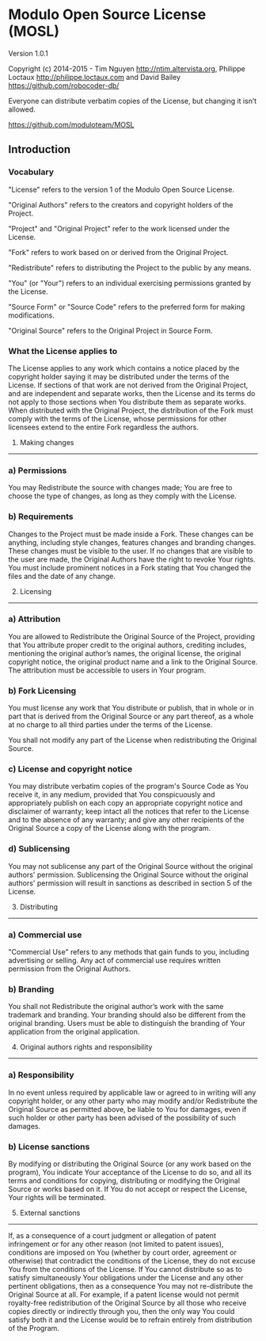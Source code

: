 Modulo Open Source License (MOSL)
=================================
Version 1.0.1

Copyright (c) 2014-2015 - Tim Nguyen <http://ntim.altervista.org>, Philippe
Loctaux <http://philippe.loctaux.com> and David Bailey
<https://github.com/robocoder-db/>

Everyone can distribute verbatim copies of the License, but changing it isn’t
allowed.

<https://github.com/moduloteam/MOSL>


Introduction
------------

### Vocabulary

"License" refers to the version 1 of the Modulo Open Source License.

"Original Authors" refers to the creators and copyright holders of the
Project.

"Project" and "Original Project" refer to the work licensed under the
License.

"Fork" refers to work based on or derived from the Original Project.

"Redistribute" refers to distributing the Project to the public by any means.

"You" (or "Your") refers to an individual exercising permissions granted by
the License.

"Source Form" or "Source Code" refers to the preferred form for making
modifications.

"Original Source" refers to the Original Project in Source Form.

### What the License applies to

The License applies to any work which contains a notice placed by the
copyright holder saying it may be distributed under the terms of the License.
If sections of that work are not derived from the Original Project, and are
independent and separate works, then the License and its terms do not apply
to those sections when You distribute them as separate works. When
distributed with the Original Project, the distribution of the Fork must
comply with the terms of the License, whose permissions for other licensees
extend to the entire Fork regardless the authors.


1. Making changes
-----------------

### a) Permissions

You may Redistribute the source with changes made; You are free to choose the
type of changes, as long as they comply with the License.

### b) Requirements

Changes to the Project must be made inside a Fork. These changes can be
anything, including style changes, features changes and branding changes.
These changes must be visible to the user. If no changes that are visible to
the user are made, the Original Authors have the right to revoke Your rights.
You must include prominent notices in a Fork stating that You changed the
files and the date of any change.


2. Licensing
------------

### a) Attribution

You are allowed to Redistribute the Original Source of the Project, providing
that You attribute proper credit to the original authors, crediting includes,
mentioning the original author’s names, the original license, the original
copyright notice, the original product name and a link to the Original
Source. The attribution must be accessible to users in Your program.

### b) Fork Licensing

You must license any work that You distribute or publish, that in whole or in
part that is derived from the Original Source or any part thereof, as a whole
at no charge to all third parties under the terms of the License.

You shall not modify any part of the License when redistributing the Original
Source.

### c) License and copyright notice

You may distribute verbatim copies of the program's Source Code as You
receive it, in any medium, provided that You conspicuously and appropriately
publish on each copy an appropriate copyright notice and disclaimer of
warranty; keep intact all the notices that refer to the License and to the
absence of any warranty; and give any other recipients of the Original Source
a copy of the License along with the program.

### d) Sublicensing

You may not sublicense any part of the Original Source without the original
authors' permission. Sublicensing the Original Source without the original
authors' permission will result in sanctions as described in section 5 of the
License.


3. Distributing
---------------

### a) Commercial use

"Commercial Use" refers to any methods that gain funds to you, including
advertising or selling. Any act of commercial use requires written permission
from the Original Authors.

### b) Branding

You shall not Redistribute the original author’s work with the same trademark
and branding. Your branding should also be different from the original
branding. Users must be able to distinguish the branding of Your application
from the original application.


4. Original authors rights and responsibility
---------------------------------------------

### a) Responsibility

In no event unless required by applicable law or agreed to in writing will
any copyright holder, or any other party who may modify and/or Redistribute
the Original Source as permitted above, be liable to You for damages, even if
such holder or other party has been advised of the possibility of such
damages.

### b) License sanctions

By modifying or distributing the Original Source (or any work based on the
program), You indicate Your acceptance of the License to do so, and all its
terms and conditions for copying, distributing or modifying the Original
Source or works based on it. If You do not accept or respect the License,
Your rights will be terminated.


5. External sanctions
---------------------

If, as a consequence of a court judgment or allegation of patent infringement
or for any other reason (not limited to patent issues), conditions are
imposed on You (whether by court order, agreement or otherwise) that
contradict the conditions of the License, they do not excuse You from the
conditions of the License.  If You cannot distribute so as to satisfy
simultaneously Your obligations under the License and any other pertinent
obligations, then as a consequence You may not re-distribute the Original
Source at all.  For example, if a patent license would not permit
royalty-free redistribution of the Original Source by all those who receive
copies directly or indirectly through you, then the only way You could
satisfy both it and the License would be to refrain entirely from
distribution of the Program.
